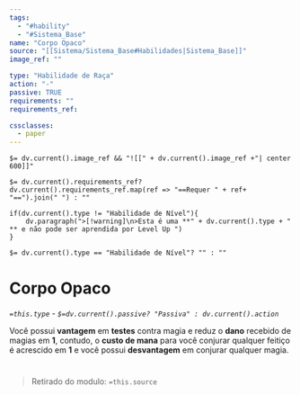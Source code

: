 ```yaml
---
tags:
  - "#hability"
  - "#Sistema_Base"
name: "Corpo Opaco"
source: "[[Sistema/Sistema_Base#Habilidades|Sistema_Base]]"
image_ref: ""

type: "Habilidade de Raça"
action: "-"
passive: TRUE
requirements: ""
requirements_ref:  

cssclasses:
  - paper
---
```

`$= dv.current().image_ref && "![[" + dv.current().image_ref +"| center 600]]"`


`$= dv.current().requirements_ref? dv.current().requirements_ref.map(ref => "==Requer " + ref+ "==").join(" ") : ""`

```dataviewjs
if(dv.current().type != "Habilidade de Nível"){
	dv.paragraph(">[!warning]\n>Esta é uma **" + dv.current().type + " ** e não pode ser aprendida por Level Up ")
}
```


`$= dv.current().type == "Habilidade de Nível"? "" : ""`
# Corpo Opaco
*`=this.type` - `$=dv.current().passive? "Passiva" : dv.current().action`*

Você possui **vantagem** em **testes** contra magia e reduz o **dano** recebido de magias em **1**, contudo, o **custo de mana** para você conjurar qualquer feitiço é acrescido em **1** e você possui **desvantagem** em conjurar qualquer magia.


#
> Retirado do modulo: `=this.source`